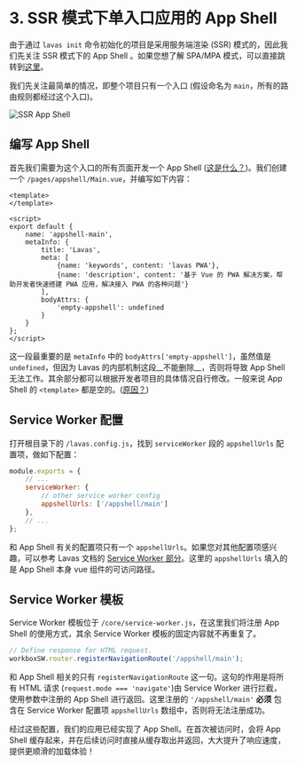 # 3. SSR 模式下单入口应用的 App Shell

由于通过 `lavas init` 命令初始化的项目是采用服务端渲染 (SSR) 模式的，因此我们先关注 SSR 模式下的 App Shell 。如果您想了解 SPA/MPA 模式，可以直接跳转到[这里](/codelab/service-worker/spa-mpa-config)。

我们先关注最简单的情况，即整个项目只有一个入口 (假设命名为 `main`，所有的路由规则都经过这个入口)。

![SSR App Shell](http://boscdn.bpc.baidu.com/assets/lavas/codelab/appshell.png)

## 编写 App Shell

首先我们需要为这个入口的所有页面开发一个 App Shell ([这是什么？](/guide/v2/advanced/appshell))。我们创建一个 `/pages/appshell/Main.vue`，并编写如下内容：

```
<template>
</template>

<script>
export default {
    name: 'appshell-main',
    metaInfo: {
        title: 'Lavas',
        meta: [
            {name: 'keywords', content: 'lavas PWA'},
            {name: 'description', content: '基于 Vue 的 PWA 解决方案，帮助开发者快速搭建 PWA 应用，解决接入 PWA 的各种问题'}
        ],
        bodyAttrs: {
            'empty-appshell': undefined
        }
    }
};
</script>
```

这一段最重要的是 `metaInfo` 中的 `bodyAttrs['empty-appshell']`，虽然值是 `undefined`，但因为 Lavas 的内部机制这段__不能删除__，否则将导致 App Shell 无法工作。其余部分都可以根据开发者项目的具体情况自行修改。一般来说 App Shell 的 `<template>` 都是空的。([原因？](/guide/v2/advanced/appshell#编写-App-Shell))

## Service Worker 配置

打开根目录下的 `/lavas.config.js`，找到 `serviceWorker` 段的 `appshellUrls` 配置项，做如下配置：

```javascript
module.exports = {
    // ...
    serviceWorker: {
        // other service worker config
        appshellUrls: ['/appshell/main']
    },
    // ...
};
```

和 App Shell 有关的配置项只有一个 `appshellUrls`。如果您对其他配置项感兴趣，可以参考 Lavas 文档的 [Service Worker 部分](/guide/v2/advanced/service-worker)。这里的 `appshellUrls` 填入的是 App Shell 本身 vue 组件的可访问路径。

## Service Worker 模板

Service Worker 模板位于 `/core/service-worker.js`，在这里我们将注册 App Shell 的使用方式，其余 Service Worker 模板的固定内容就不再重复了。

```javascript
// Define response for HTML request.
workboxSW.router.registerNavigationRoute('/appshell/main');
```

和 App Shell 相关的只有 `registerNavigationRoute` 这一句。这句的作用是将所有 HTML 请求 (`request.mode === 'navigate'`)由 Service Worker 进行拦截，使用参数中注册的 App Shell 进行返回。这里注册的 `'/appshell/main'` __必须__ 包含在 Service Worker 配置项 `appshellUrls` 数组中，否则将无法注册成功。

经过这些配置，我们的应用已经实现了 App Shell。在首次被访问时，会将 App Shell 缓存起来，并在后续访问时直接从缓存取出并返回，大大提升了响应速度，提供更顺滑的加载体验！
